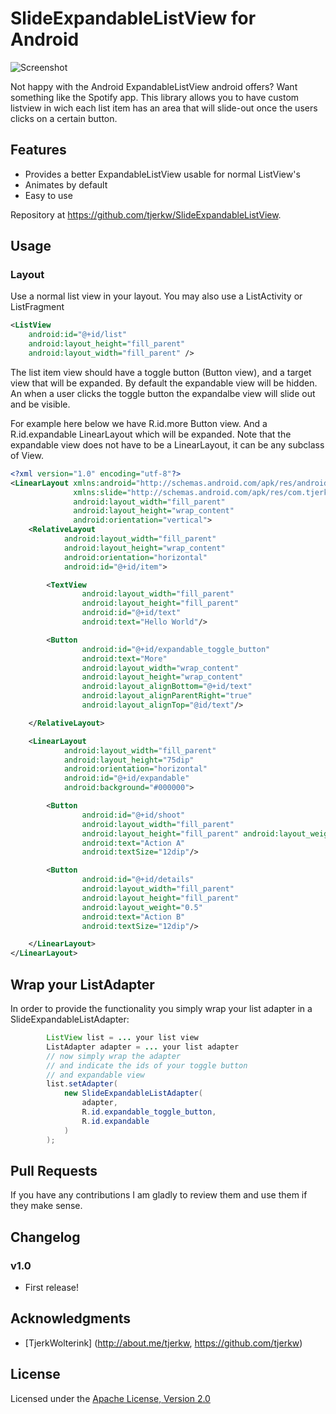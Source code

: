 # SlideExpandableListView for Android

![Screenshot](https://github.com/tjerkw/Android-SlideExpandableListView/master/raw/example-screens.png)

Not happy with the Android ExpandableListView android offers? Want something like the Spotify app. This library allows you to have custom listview in wich each list item has an area that will slide-out once the users clicks on a certain button.

## Features

 * Provides a better ExpandableListView usable for normal ListView's
 * Animates by default
 * Easy to use

Repository at <https://github.com/tjerkw/SlideExpandableListView>.

## Usage

### Layout

Use a normal list view in your layout.
You may also use a ListActivity or ListFragment

``` xml
<ListView
    android:id="@+id/list"
    android:layout_height="fill_parent"
    android:layout_width="fill_parent" />
```

The list item view should have a toggle button (Button view), and a target view that will be expanded.
By default the expandable view will be hidden. An when a user clicks the toggle button the
expandalbe view will slide out and be visible.

For example here below we have R.id.more Button view.
And a R.id.expandable LinearLayout which will be expanded.
Note that the expandable view does not have to be a LinearLayout,
it can be any subclass of View.

``` xml
<?xml version="1.0" encoding="utf-8"?>
<LinearLayout xmlns:android="http://schemas.android.com/apk/res/android"
              xmlns:slide="http://schemas.android.com/apk/res/com.tjerkw.slideexpandable.library"
              android:layout_width="fill_parent"
              android:layout_height="wrap_content"
              android:orientation="vertical">
	<RelativeLayout
			android:layout_width="fill_parent"
			android:layout_height="wrap_content"
			android:orientation="horizontal"
			android:id="@+id/item">

		<TextView
				android:layout_width="fill_parent"
				android:layout_height="fill_parent"
				android:id="@+id/text"
				android:text="Hello World"/>

		<Button
				android:id="@+id/expandable_toggle_button"
				android:text="More"
				android:layout_width="wrap_content"
				android:layout_height="wrap_content"
				android:layout_alignBottom="@+id/text"
				android:layout_alignParentRight="true"
				android:layout_alignTop="@id/text"/>

	</RelativeLayout>

	<LinearLayout
			android:layout_width="fill_parent"
			android:layout_height="75dip"
			android:orientation="horizontal"
			android:id="@+id/expandable"
			android:background="#000000">

		<Button
				android:id="@+id/shoot"
				android:layout_width="fill_parent"
				android:layout_height="fill_parent" android:layout_weight="0.5"
				android:text="Action A"
				android:textSize="12dip"/>

		<Button
				android:id="@+id/details"
				android:layout_width="fill_parent"
				android:layout_height="fill_parent"
				android:layout_weight="0.5"
				android:text="Action B"
				android:textSize="12dip"/>

	</LinearLayout>
</LinearLayout>
```

## Wrap your ListAdapter

In order to provide the functionality you simply wrap your list adapter in a SlideExpandableListAdapter:

``` java
		ListView list = ... your list view
		ListAdapter adapter = ... your list adapter
		// now simply wrap the adapter
		// and indicate the ids of your toggle button
		// and expandable view
		list.setAdapter(
			new SlideExpandableListAdapter(
				adapter,
				R.id.expandable_toggle_button,
				R.id.expandable
			)
		);
```

## Pull Requests

If you have any contributions I am gladly to review them and use them if they make sense.

## Changelog

### v1.0

* First release!

## Acknowledgments

* [TjerkWolterink] (http://about.me/tjerkw, https://github.com/tjerkw)


## License

Licensed under the [Apache License, Version 2.0](http://www.apache.org/licenses/LICENSE-2.0.html)
